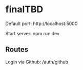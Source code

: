 # finalTBD

Default port:
http://localhost:5000

Start server:
npm run dev

## Routes

Login via Github:
/auth/github

